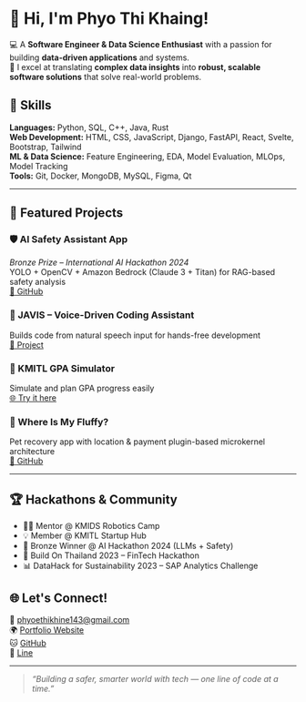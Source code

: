 # 👋 Hi, I'm Phyo Thi Khaing!

💻 A **Software Engineer & Data Science Enthusiast** with a passion for building **data-driven applications** and systems.  
🚀 I excel at translating **complex data insights** into **robust, scalable software solutions** that solve real-world problems.

## 🧠 Skills

**Languages:** Python, SQL, C++, Java, Rust  
**Web Development:** HTML, CSS, JavaScript, Django, FastAPI, React, Svelte, Bootstrap, Tailwind  
**ML & Data Science:** Feature Engineering, EDA, Model Evaluation, MLOps, Model Tracking  
**Tools:** Git, Docker, MongoDB, MySQL, Figma, Qt  

---

## 🚀 Featured Projects

### 🛡️ AI Safety Assistant App  
*Bronze Prize – International AI Hackathon 2024*  
YOLO + OpenCV + Amazon Bedrock (Claude 3 + Titan) for RAG-based safety analysis  
[🔗 GitHub](https://github.com/ptk18)

### 💬 JAVIS – Voice-Driven Coding Assistant  
Builds code from natural speech input for hands-free development  
[🔗 Project](https://github.com/ptk18/JAVIS_teamprj)

### 🎯 KMITL GPA Simulator  
Simulate and plan GPA progress easily  
[🌐 Try it here](https://kmitl-gpa-simulator.onrender.com)

### 🐾 Where Is My Fluffy?  
Pet recovery app with location & payment plugin-based microkernel architecture  
[🔗 GitHub](https://github.com/ptk18/WhereIsMyFluffy)

---

## 🏆 Hackathons & Community

- 🧑‍🏫 Mentor @ KMIDS Robotics Camp  
- 💡 Member @ KMITL Startup Hub  
- 🥉 Bronze Winner @ AI Hackathon 2024 (LLMs + Safety)  
- 💸 Build On Thailand 2023 – FinTech Hackathon  
- 📊 DataHack for Sustainability 2023 – SAP Analytics Challenge

## 🌐 Let's Connect!

📧 [phyoethikhine143@gmail.com](mailto:phyoethikhine143@gmail.com)  
🌍 [Portfolio Website](https://ptk18.github.io/portfolio-site)  
🐱 [GitHub](https://github.com/ptk18)  
📱 [Line](https://line.me/ti/p/ir8_abxYxF)

---

> *“Building a safer, smarter world with tech — one line of code at a time.”*

